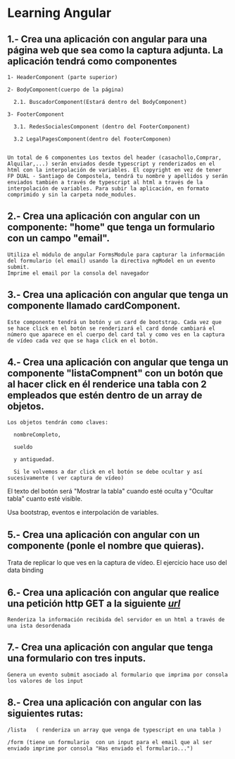 # Learning Angular

## 1.- Crea una aplicación con angular para una página web que sea como la captura adjunta. La aplicación tendrá como componentes 

    1- HeaderComponent (parte superior)

    2- BodyComponent(cuerpo de la página) 

      2.1. BuscadorComponent(Estará dentro del BodyComponent)

    3- FooterComponent 

      3.1. RedesSocialesComponent (dentro del FooterComponent)

      3.2 LegalPagesComponent(dentro del FooterComponen)


    Un total de 6 componentes Los textos del header (casachollo,Comprar, Alquilar,...) serán enviados desde typescript y renderizados en el html con la interpolación de variables. El copyright en vez de tener FP DUAL - Santiago de Compostela, tendrá tu nombre y apellidos y serán enviados también a través de typescript al html a través de la interpolación de variables. Para subir la aplicación, en formato comprimido y sin la carpeta node_modules.


## 2.- Crea una aplicación con angular con un componente: "home" que tenga un formulario con un campo "email".

    Utiliza el módulo de angular FormsModule para capturar la información del formulario (el email) usando la directiva ngModel en un evento submit. 
    Imprime el email por la consola del navegador


## 3.- Crea una aplicación con angular que tenga un componente llamado cardComponent. 

    Este componente tendrá un botón y un card de bootstrap. Cada vez que se hace click en el botón se renderizará el card donde cambiará el número que aparece en el cuerpo del card tal y como ves en la captura de vídeo cada vez que se haga click en el botón.


## 4.- Crea una aplicación con angular que tenga un componente "listaCompnent" con un botón que al hacer click en él renderice una tabla con 2 empleados que estén dentro de un array de objetos. 

    Los objetos tendrán como claves:

      nombreCompleto,

      sueldo
      
      y antiguedad.

      Si le volvemos a dar click en el botón se debe ocultar y así sucesivamente ( ver captura de vídeo)
      
El texto del botón será "Mostrar la tabla" cuando esté oculta y "Ocultar tabla" cuanto esté visible.

Usa bootstrap, eventos e interpolación de variables.

## 5.- Crea una aplicación con angular con un componente (ponle el nombre que quieras).

  Trata de replicar lo que ves en la captura de vídeo. El ejercicio hace uso del data binding

## 6.- Crea una aplicación con angular que realice una petición http GET a la siguiente *[url](https://jsonplaceholder.typicode.com/users)*

    Renderiza la información recibida del servidor en un html a través de una ista desordenada

## 7.- Crea una aplicación con angular que tenga una formulario con tres inputs.

    Genera un evento submit asociado al formulario que imprima por consola los valores de los input

## 8.- Crea una aplicación con angular con las siguientes rutas:

    /lista   ( renderiza un array que venga de typescript en una tabla )

    /form (tiene un formulario  con un input para el email que al ser enviado imprime por consola "Has enviado el formulario...")